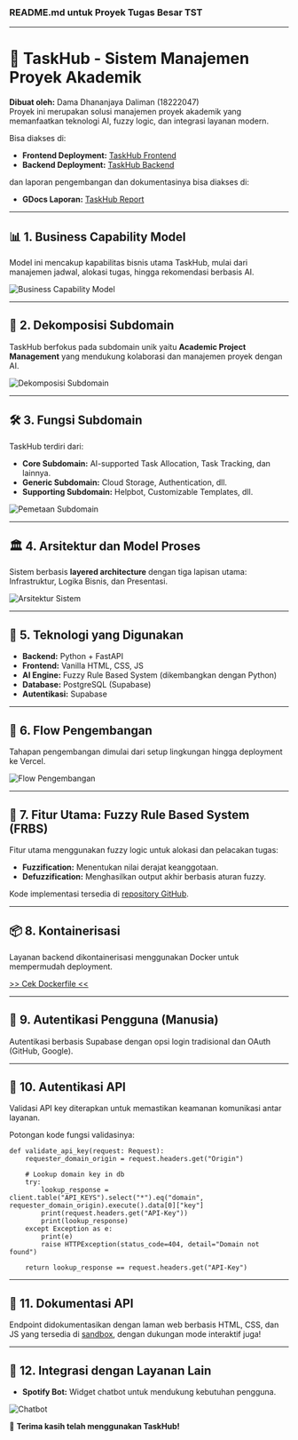 ### README.md untuk Proyek Tugas Besar TST

---

# 📘 TaskHub - Sistem Manajemen Proyek Akademik
**Dibuat oleh:** Dama Dhananjaya Daliman (18222047)  
Proyek ini merupakan solusi manajemen proyek akademik yang memanfaatkan teknologi AI, fuzzy logic, dan integrasi layanan modern. 

Bisa diakses di:
- **Frontend Deployment:** [TaskHub Frontend](https://taskhub-tst.vercel.app/)  
- **Backend Deployment:** [TaskHub Backend](https://tubes-tst-2024-production.up.railway.app/)  

dan laporan pengembangan dan dokumentasinya bisa diakses di:
- **GDocs Laporan:** [TaskHub Report](https://docs.google.com/document/d/1uDZXZT3-4li0obyQDzyl-8Is3cpIAbl2/edit?usp=sharing&ouid=116101569598927163108&rtpof=true&sd=true)  

---

## 📊 **1. Business Capability Model**  
Model ini mencakup kapabilitas bisnis utama TaskHub, mulai dari manajemen jadwal, alokasi tugas, hingga rekomendasi berbasis AI.  

![Business Capability Model](https://github.com/RunningPie/Tubes-TST-2024/blob/main/docs/supporting_images/BCM.png)

---

## 🧩 **2. Dekomposisi Subdomain**  
TaskHub berfokus pada subdomain unik yaitu **Academic Project Management** yang mendukung kolaborasi dan manajemen proyek dengan AI.  

![Dekomposisi Subdomain](https://github.com/RunningPie/Tubes-TST-2024/blob/main/docs/supporting_images/Dekomposisi_Subdomain.png)

---

## 🛠 **3. Fungsi Subdomain**  
TaskHub terdiri dari:  
- **Core Subdomain:** AI-supported Task Allocation, Task Tracking, dan lainnya.  
- **Generic Subdomain:** Cloud Storage, Authentication, dll.  
- **Supporting Subdomain:** Helpbot, Customizable Templates, dll.  

![Pemetaan Subdomain](https://github.com/RunningPie/Tubes-TST-2024/blob/main/docs/supporting_images/Pemetaan_Subdomain.png)

---

## 🏛 **4. Arsitektur dan Model Proses**  
Sistem berbasis **layered architecture** dengan tiga lapisan utama: Infrastruktur, Logika Bisnis, dan Presentasi.  

![Arsitektur Sistem](https://github.com/RunningPie/Tubes-TST-2024/blob/main/docs/supporting_images/Arsitektur.png)

---

## 🔄 **5. Teknologi yang Digunakan**  
- **Backend:** Python + FastAPI  
- **Frontend:** Vanilla HTML, CSS, JS  
- **AI Engine:** Fuzzy Rule Based System (dikembangkan dengan Python)  
- **Database:** PostgreSQL (Supabase)  
- **Autentikasi:** Supabase  

---

## 📅 **6. Flow Pengembangan**  
Tahapan pengembangan dimulai dari setup lingkungan hingga deployment ke Vercel.  

![Flow Pengembangan](https://github.com/RunningPie/Tubes-TST-2024/blob/main/docs/supporting_images/Flow_Pengembangan.png)

---

## 🚀 **7. Fitur Utama: Fuzzy Rule Based System (FRBS)**  
Fitur utama menggunakan fuzzy logic untuk alokasi dan pelacakan tugas:  
- **Fuzzification:** Menentukan nilai derajat keanggotaan.  
- **Defuzzification:** Menghasilkan output akhir berbasis aturan fuzzy.  

Kode implementasi tersedia di [repository GitHub](https://github.com/RunningPie/Tubes-TST-2024).

---

## 📦 **8. Kontainerisasi**  
Layanan backend dikontainerisasi menggunakan Docker untuk mempermudah deployment.

[>> Cek Dockerfile <<](https://github.com/RunningPie/Tubes-TST-2024/blob/main/backend/dockerfile)

---

## 🔑 **9. Autentikasi Pengguna (Manusia)**  
Autentikasi berbasis Supabase dengan opsi login tradisional dan OAuth (GitHub, Google).  

---

## 🔐 **10. Autentikasi API**  
Validasi API key diterapkan untuk memastikan keamanan komunikasi antar layanan.

Potongan kode fungsi validasinya:

```
def validate_api_key(request: Request):
    requester_domain_origin = request.headers.get("Origin")
    
    # Lookup domain key in db
    try:
        lookup_response = client.table("API_KEYS").select("*").eq("domain", requester_domain_origin).execute().data[0]["key"]
        print(request.headers.get("API-Key"))
        print(lookup_response)
    except Exception as e:
        print(e)
        raise HTTPException(status_code=404, detail="Domain not found")

    return lookup_response == request.headers.get("API-Key")
```

---

## 📜 **11. Dokumentasi API**  
Endpoint didokumentasikan dengan laman web berbasis HTML, CSS, dan JS yang tersedia di [sandbox](https://taskhub-tst.vercel.app/sandbox.html), dengan dukungan mode interaktif juga!

---

## 🤝 **12. Integrasi dengan Layanan Lain**  
- **Spotify Bot:** Widget chatbot untuk mendukung kebutuhan pengguna.  

![Chatbot](https://github.com/RunningPie/Tubes-TST-2024/blob/main/docs/supporting_images/Chatbot.png)

🎉 **Terima kasih telah menggunakan TaskHub!**